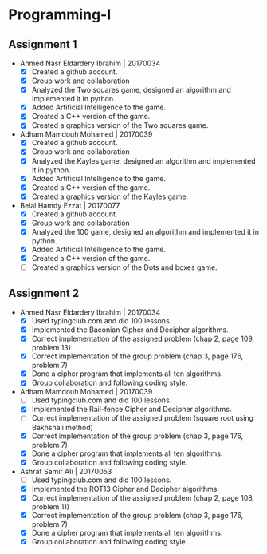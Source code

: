 # Programming-I
## Assignment 1
- Ahmed Nasr Eldardery Ibrahim | 20170034
  - [x] Created a github account.
  - [x] Group work and collaboration
  - [x] Analyzed the Two squares game, designed an algorithm and implemented it in python.
  - [x] Added Artificial Intelligence to the game.
  - [x] Created a C++ version of the game.
  - [x] Created a graphics version of the Two squares game.

- Adham Mamdouh Mohamed | 20170039
  - [x] Created a github account.
  - [x] Group work and collaboration
  - [x] Analyzed the Kayles game, designed an algorithm and implemented it in python.
  - [x] Added Artificial Intelligence to the game.
  - [x] Created a C++ version of the game.
  - [x] Created a graphics version of the Kayles game.

- Belal Hamdy Ezzat | 20170077
  - [x] Created a github account.
  - [x] Group work and collaboration
  - [x] Analyzed the 100 game, designed an algorithm and implemented it in python.
  - [x] Added Artificial Intelligence to the game.
  - [x] Created a C++ version of the game.
  - [ ] Created a graphics version of the Dots and boxes game.

## Assignment 2
- Ahmed Nasr Eldardery Ibrahim | 20170034
  - [x] Used typingclub.com and did 100 lessons.
  - [x] Implemented the Baconian Cipher and Decipher algorithms.
  - [x] Correct implementation of the assigned problem (chap 2, page 109, problem 13)
  - [x] Correct implementation of the group problem (chap 3, page 176, problem 7)
  - [x] Done a cipher program that implements all ten algorithms.
  - [x] Group collaboration and following coding style.

- Adham Mamdouh Mohamed | 20170039
  - [ ] Used typingclub.com and did 100 lessons.
  - [x] Implemented the Rail-fence Cipher and Decipher algorithms.
  - [ ] Correct implementation of the assigned problem (square root using Bakhshali method)
  - [x] Correct implementation of the group problem (chap 3, page 176, problem 7)
  - [x] Done a cipher program that implements all ten algorithms.
  - [x] Group collaboration and following coding style.

- Ashraf Samir Ali | 20170053
  - [ ] Used typingclub.com and did 100 lessons.
  - [x] Implemented the ROT13 Cipher and Decipher algorithms.
  - [x] Correct implementation of the assigned problem (chap 2, page 108, problem 11)
  - [x] Correct implementation of the group problem (chap 3, page 176, problem 7)
  - [x] Done a cipher program that implements all ten algorithms.
  - [x] Group collaboration and following coding style.
